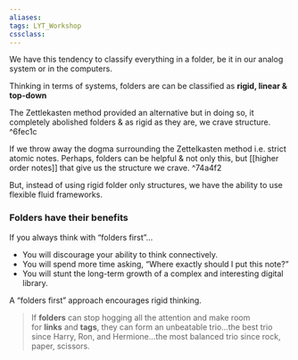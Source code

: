 ```yaml
---
aliases:
tags: LYT_Workshop 
cssclass: 
---
```


We have this tendency to classify everything in a folder, be it in our analog system or in the computers.

Thinking in terms of systems, folders are can be classified as **rigid, linear & top-down**

The Zettlekasten method provided an alternative but in doing so, it completely abolished folders & as rigid as they are, we crave structure. ^6fec1c

If we throw away the dogma surrounding the Zettelkasten method i.e. strict atomic notes. Perhaps, folders can be helpful & not only this, but [[higher order notes]] that give us the structure we crave. ^74a4f2

But, instead of using rigid folder only structures, we have the ability to use flexible fluid frameworks.


### Folders have their benefits
If you always think with “folders first”…
-   You will discourage your ability to think connectively.
-   You will spend more time asking, “Where exactly should I put this note?”
-   You will stunt the long-term growth of a complex and interesting digital library.

A “folders first” approach encourages rigid thinking.

> If **folders** can stop hogging all the attention and make room for **links** and **tags**, they can form an unbeatable trio…the best trio since Harry, Ron, and Hermione…the most balanced trio since rock, paper, scissors.

